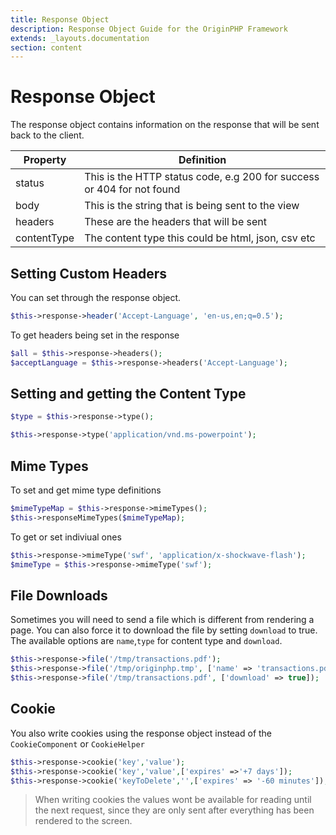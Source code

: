 ```yaml
---
title: Response Object
description: Response Object Guide for the OriginPHP Framework
extends: _layouts.documentation
section: content
---
```

# Response Object
The response object contains information on the response that will be sent back to the client.

| Property                      | Definition                                                                            |
| ------------------------------|-------------------------------------------------------------------------------------- |
| status                        | This is the HTTP status code, e.g 200 for success or 404 for not found                |
| body                          | This is the string that is being sent to the view                                     |
| headers                       | These are the headers that will be sent                                               |
| contentType                   | The content type this could be html, json, csv etc                                    |

## Setting Custom Headers

You can set through the response object.

```php
$this->response->header('Accept-Language', 'en-us,en;q=0.5');
```

To get headers being set in the response

```php
$all = $this->response->headers();
$acceptLanguage = $this->response->headers('Accept-Language');
```

## Setting and getting the Content Type

```php
$type = $this->response->type();
```

```php
$this->response->type('application/vnd.ms-powerpoint');
```

## Mime Types

To set and get mime type definitions

```php
$mimeTypeMap = $this->response->mimeTypes();
$this->responseMimeTypes($mimeTypeMap);
```

To get or set indiviual ones

```php
$this->response->mimeType('swf', 'application/x-shockwave-flash');
$mimeType = $this->response->mimeType('swf');
```

## File Downloads

Sometimes you will need to send a file which is different from rendering a page. You can also force it to download the file by setting `download` to true. The available options are `name`,`type` for content type and `download`. 

```php
$this->response->file('/tmp/transactions.pdf');
$this->response->file('/tmp/originphp.tmp', ['name' => 'transactions.pdf']);
$this->response->file('/tmp/transactions.pdf', ['download' => true]);
```

## Cookie

You also write cookies using the response object instead of the `CookieComponent` or `CookieHelper`

```php
$this->response->cookie('key','value');
$this->response->cookie('key','value',['expires' =>'+7 days']);
$this->response->cookie('keyToDelete','',['expires' => '-60 minutes']); // to delete
```

> When writing cookies the values wont be available for reading until the next request, since they are only sent after everything has been rendered to the screen.